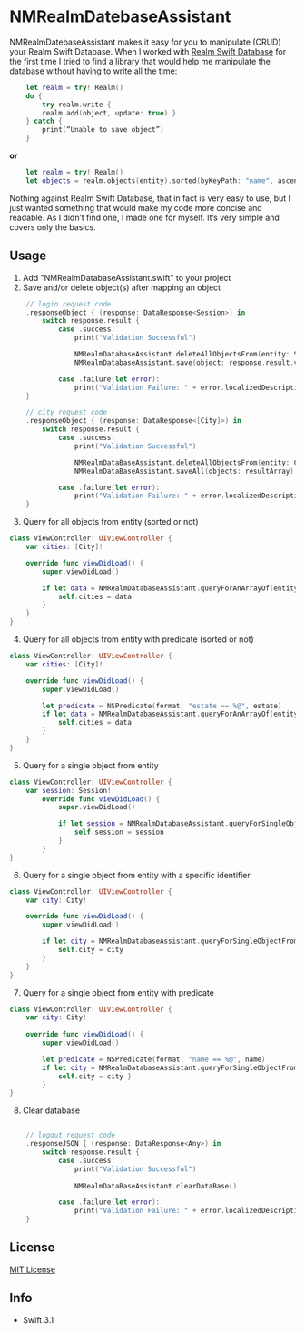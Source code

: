 # NMRealmDatebaseAssistant

NMRealmDatebaseAssistant makes it easy for you to manipulate (CRUD) your Realm Swift Database. When I worked with [Realm Swift Database](https://realm.io/docs/swift/latest/) for the first time I tried to find a library that would help me manipulate the database without having to write all the time:

```swift
    let realm = try! Realm()
    do {
        try realm.write {
        realm.add(object, update: true) }
    } catch {
        print(“Unable to save object”)
    }
```

**or**

```swift
    let realm = try! Realm()
    let objects = realm.objects(entity).sorted(byKeyPath: "name", ascending: true) 
```

Nothing against Realm Swift Database, that in fact is very easy to use, but I just wanted something that would make my code more concise and readable. As I didnʼt find one, I made one for myself. Itʼs very simple and covers only the basics.

## Usage

1. Add "NMRealmDatabaseAssistant.swift" to your project
2. Save and/or delete object(s) after mapping an object

```swift
    // login request code
    .responseObject { (response: DataResponse<Session>) in
        switch response.result {
            case .success: 
                print("Validation Successful")

                NMRealmDatabaseAssistant.deleteAllObjectsFrom(entity: Session.self)
                NMRealmDatabaseAssistant.save(object: response.result.value!)

            case .failure(let error):
                print("Validation Failure: " + error.localizedDescription)
    }
```

```swift
    // city request code
    .responseObject { (response: DataResponse<[City]>) in
        switch response.result {
            case .success:
                print("Validation Successful")

                NMRealmDataBaseAssistant.deleteAllObjectsFrom(entity: City.self)
                NMRealmDataBaseAssistant.saveAll(objects: resultArray)

            case .failure(let error):
                print("Validation Failure: " + error.localizedDescription)
    }
```

3. Query for all objects from entity (sorted or not)

```swift
class ViewController: UIViewController {
    var cities: [City]!

    override func viewDidLoad() {
        super.viewDidLoad()

        if let data = NMRealmDatabaseAssistant.queryForAnArrayOf(entity: City.self, sortedByKeyPath: "name") {
            self.cities = data
        }
    }
}
```

4. Query for all objects from entity with predicate (sorted or not)

```swift
class ViewController: UIViewController {
    var cities: [City]!

    override func viewDidLoad() {
        super.viewDidLoad()

        let predicate = NSPredicate(format: "estate == %@", estate)
        if let data = NMRealmDatabaseAssistant.queryForAnArrayOf(entity: City.self, withPredicate predicate: predicate, sortedByKeyPath: nil) {
            self.cities = data
        }
    }
}
```

5. Query for a single object from entity

```swift
class ViewController: UIViewController {
    var session: Session!
        override func viewDidLoad() {
            super.viewDidLoad()

            if let session = NMRealmDatabaseAssistant.queryForSingleObjectFrom(entity: Session.self) {
                self.session = session
            }
        }
}
```

6. Query for a single object from entity with a specific identifier

```swift
class ViewController: UIViewController {
    var city: City!

    override func viewDidLoad() {
        super.viewDidLoad()

        if let city = NMRealmDatabaseAssistant.queryForSingleObjectFrom(entity: City.self, withId: 1234) {
            self.city = city
        }
    }
}
```

7. Query for a single object from entity with predicate

```swift
class ViewController: UIViewController {
    var city: City!
    
    override func viewDidLoad() {
        super.viewDidLoad()

        let predicate = NSPredicate(format: "name == %@", name)
        if let city = NMRealmDatabaseAssistant.queryForSingleObjectFrom(entity: City.self, withPredicate: predicate) {
            self.city = city }
        }
}
```

8. Clear database

```swift

    // logout request code
    .responseJSON { (response: DataResponse<Any>) in
        switch response.result {
            case .success:
                print("Validation Successful")
                
                NMRealmDataBaseAssistant.clearDataBase()

            case .failure(let error):
                print("Validation Failure: " + error.localizedDescription)
    }
```

## License

[MIT License](https://github.com/nmacambira/NMRealmDatabaseAssistant/blob/master/LICENSE)

## Info

- Swift 3.1

